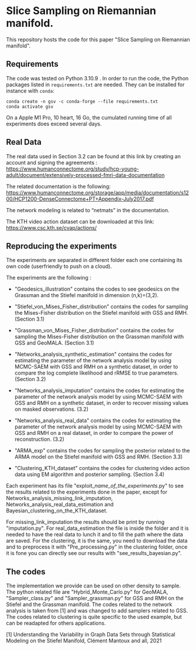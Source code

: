 # Slice Sampling on Riemannian manifold.

This repository hosts the code for this paper "Slice Sampling on Riemannian manifold".

## Requirements

The code was tested on Python 3.10.9 . In order to run the code, the Python packages listed in `requirements.txt` are needed. They can be installed for instance with `conda`:

```
conda create -n gsv -c conda-forge --file requirements.txt
conda activate gsv
```

On a Apple M1 Pro, 10 heart, 16 Go, the cumulated running time of all experiments does exceed several days.

## Real Data

The real data used in Section 3.2 can be found at this link by creating an account and signing the agreements :
https://www.humanconnectome.org/study/hcp-young-adult/document/extensively-processed-fmri-data-documentation

The related documentation is the following:
https://www.humanconnectome.org/storage/app/media/documentation/s1200/HCP1200-DenseConnectome+PT+Appendix-July2017.pdf

The network modeling is related to “netmats” in the documentation.

The KTH video action dataset can be downloaded at this link:
https://www.csc.kth.se/cvap/actions/ 


## Reproducing the experiments

The experiments are separated in different folder each one containing its own code (userfriendly to push on a cloud). 

The experiments are the following :

- "Geodesics_illustration" contains the codes to see geodesics on the Grassman and the Stiefel manifold in dimension (n,k)=(3,2). 

- "Stiefel_von_Mises_Fisher_distribution" contains the codes for sampling the Mises-Fisher distribution on the Stiefel manifold with GSS and RMH. (Section 3.1)

- "Grassman_von_Mises_Fisher_distribution" contains the codes for sampling the Mises-Fisher distribution on the Grassman manifold with GSS and GeoMALA. (Section 3.1)

- "Networks_analysis_synthetic_estimation" contains the codes for estimating the parameter of the network analysis model by using MCMC-SAEM with GSS and RMH on a synthetic dataset, in order to compare the log complete likelihood and rRMSE to true parameters. (Section 3.2)

- "Networks_analysis_imputation" contains the codes for estimating the parameter of the network analysis model by using MCMC-SAEM with GSS and RMH on a synthetic dataset, in order to recover missing values on masked observations. (3.2)

- "Networks_analysis_real_data" contains the codes for estimating the parameter of the network analysis model by using MCMC-SAEM with GSS and RMH on a real dataset, in order to compare the power of reconstruction. (3.2)

- "ARMA_exp" contains the codes for sampling the posterior related to the ARMA model on the Stiefel manifold with GSS and RMH. (Section 3.3)

- "Clustering_KTH_dataset" contains the codes for clustering video action data using EM algorithm and posterior sampling. (Section 3.4)

Each experiment has its file "exploit_*name_of_the_experiments*.py" to see the results related to the experiments done in the paper, except for Networks_analysis_missing_link_imputation, Networks_analysis_real_data_estimation and Bayesian_clustering_on_the_KTH_dataset.

 For missing_link_imputation the results should be print by running "imputation.py".
  For real_data_estimation the file is inside the folder and it is needed to have the real data to lunch it and to fill the path where the data are saved.
For the clustering, it is the same, you need to download the data and to preprocess it with "Pre_processing.py" in the clustering folder, once it is fone you can directly see our results with "see_results_bayesian.py".

## The codes

The implementation we provide can be used on other density to sample. The python related file are "Hybrid_Monte_Carlo.py" for GeoMALA, "Sampler_class.py" and "Sampler_grassman.py" for GSS and RMH on the Stiefel and the Grassman manifold.
The codes related to the network analysis is taken from [1] and was changed to add samplers related to GSS.
The codes related to clustering is quite specific to the used example, but can be readapted for others applications.




[1] Understanding the Variability in Graph Data Sets through Statistical Modeling on the Stiefel Manifold, Clément Mantoux and all, 2021